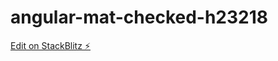 # angular-mat-checked-h23218

[Edit on StackBlitz ⚡️](https://stackblitz.com/edit/angular-mat-checked-h23218)